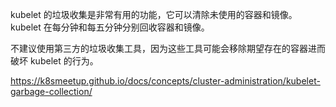 kubelet 的垃圾收集是非常有用的功能，它可以清除未使用的容器和镜像。kubelet 在每分钟和每五分钟分别回收容器和镜像。

不建议使用第三方的垃圾收集工具，因为这些工具可能会移除期望存在的容器进而破坏 kubelet 的行为。

https://k8smeetup.github.io/docs/concepts/cluster-administration/kubelet-garbage-collection/